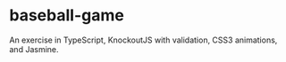 # baseball-game
An exercise in TypeScript, KnockoutJS with validation, CSS3 animations, and Jasmine.
